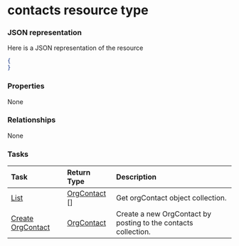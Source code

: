 # contacts resource type



### JSON representation

Here is a JSON representation of the resource

<!-- {
  "blockType": "resource",
  "optionalProperties": [

  ],
  "@odata.type": "microsoft.graph.contacts"
}-->

```json
{
}

```
### Properties
None

### Relationships
None


### Tasks

| Task		   | Return Type	|Description|
|:---------------|:--------|:----------|
|[List](../api/orgcontact_list.md) | [OrgContact](orgcontact.md) [] |Get orgContact object collection. |
|[Create OrgContact](../api/orgcontact_post_contacts.md) |[OrgContact](orgcontact.md)| Create a new OrgContact by posting to the contacts collection.|

<!-- uuid: e1e39627-7626-4a0c-aa47-01ef2f52854c
2015-10-19 09:07:21 UTC -->
<!-- {
  "type": "#page.annotation",
  "description": "contacts resource",
  "keywords": "",
  "section": "documentation",
  "tocPath": ""
}-->